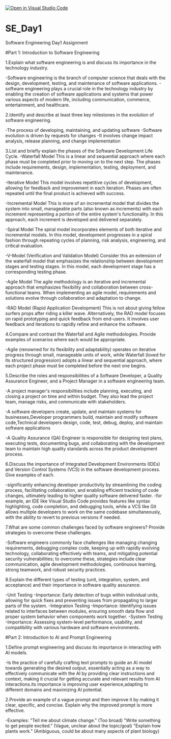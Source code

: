 [![Open in Visual Studio Code](https://classroom.github.com/assets/open-in-vscode-2e0aaae1b6195c2367325f4f02e2d04e9abb55f0b24a779b69b11b9e10269abc.svg)](https://classroom.github.com/online_ide?assignment_repo_id=18363855&assignment_repo_type=AssignmentRepo)
# SE_Day1
Software Engineering Day1 Assignment

#Part 1: Introduction to Software Engineering

1.Explain what software engineering is and discuss its importance in the technology industry.

-Software engineering is the branch of computer science that deals with the design, development, testing, and maintenance of software applications.
-software engineering plays a crucial role in the technology industry by enabling the creation of software applications and systems that power various aspects of modern life, including communication, commerce, entertainment, and healthcare.

2.Identify and describe at least three key milestones in the evolution of software engineering.

-The process of developing, maintaining, and updating software
-Software evolution is driven by requests for changes
-It involves change impact analysis, release planning, and change implementation

3.List and briefly explain the phases of the Software Development Life Cycle.
-Waterfall Model
This is a linear and sequential approach where each phase must be completed prior to moving on to the next step. The phases include requirements, design, implementation, testing, deployment, and maintenance.

-Iterative Model
This model involves repetitive cycles of development, allowing for feedback and improvement in each iteration. Phases are often repeated until the final product is achieved with success.

-Incremental Model
This is more of an incremental model that divides the system into small, manageable parts (also known as increments) with each increment representing a portion of the entire system's functionality. In this approach, each increment is developed and delivered separately.

-Spiral Model
The spiral model incorporates elements of both iterative and incremental models. In this model, development progresses in a spiral fashion through repeating cycles of planning, risk analysis, engineering, and critical evaluation.

-V-Model (Verification and Validation Model)
Consider this an extension of the waterfall model that emphasizes the relationship between development stages and testing stages. In this model, each development stage has a corresponding testing phase.

-Agile Model
The agile methodology is an iterative and incremental approach that emphasizes flexibility and collaboration between cross-functional teams. When implementing an agile model, requirements and solutions evolve through collaboration and adaptation to change.

-RAD Model (Rapid Application Development)
This is not about giving fellow surfers props after riding a killer wave. Alternatively, the RAD model focuses on rapid prototyping and quick feedback from end-users. It involves user feedback and iterations to rapidly refine and enhance the software.

4.Compare and contrast the Waterfall and Agile methodologies. Provide examples of scenarios where each would be appropriate.

-Agile (renowned for its flexibility and adaptability) operates on iterative progress through small, manageable units of work, while Waterfall (loved for its structured progression) adopts a linear and sequential approach, where each project phase must be completed before the next one begins.

5.Describe the roles and responsibilities of a Software Developer, a Quality Assurance Engineer, and a Project Manager in a software engineering team.

-A project manager's responsibilities include planning, executing, and closing a project on time and within budget. They also lead the project team, manage risks, and communicate with stakeholders.

-A software developers create, update, and maintain systems for businesses,Developer programmers build, maintain and modify software code,Technical developers design, code, test, debug, deploy, and maintain software applications

-A Quality Assurance (QA) Engineer is responsible for designing test plans, executing tests, documenting bugs, and collaborating with the development team to maintain high quality standards across the product development process. 

6.Discuss the importance of Integrated Development Environments (IDEs) and Version Control Systems (VCS) in the software development process. Give examples of each.

-significantly enhancing developer productivity by streamlining the coding process, facilitating collaboration, and enabling efficient tracking of code changes, ultimately leading to higher quality software delivered faster.
-for example, an IDE like Visual Studio Code provides features like syntax highlighting, code completion, and debugging tools, while a VCS like Git allows multiple developers to work on the same codebase simultaneously, with the ability to revert to previous versions if needed.  

7.What are some common challenges faced by software engineers? Provide strategies to overcome these challenges.

-Software engineers commonly face challenges like managing changing requirements, debugging complex code, keeping up with rapidly evolving technology, collaborating effectively with teams, and mitigating potential security vulnerabilities; to overcome these, strategies include clear communication, agile development methodologies, continuous learning, strong teamwork, and robust security practices. 

8.Explain the different types of testing (unit, integration, system, and acceptance) and their importance in software quality assurance.

-Unit Testing -Importance: Early detection of bugs within individual units, allowing for quick fixes and preventing issues from propagating to larger parts of the system. 
-Integration Testing -Importance: Identifying issues related to interfaces between modules, ensuring smooth data flow and proper system behavior when components work together. 
-System Testing -Importance: Assessing system-level performance, usability, and compatibility with various hardware and software environments.

#Part 2: Introduction to AI and Prompt Engineering


1.Define prompt engineering and discuss its importance in interacting with AI models.

-Is the practice of carefully crafting text prompts to guide an AI model towards generating the desired output, essentially acting as a way to effectively communicate with the AI by providing clear instructions and context, making it crucial for getting accurate and relevant results from AI interactions.its importance is improving user experience,adapting to different domains and maximizing AI potential.

2.Provide an example of a vague prompt and then improve it by making it clear, specific, and concise. Explain why the improved prompt is more effective.

-Examples: "Tell me about climate change." (Too broad) "Write something to get people excited." (Vague, unclear about the topic/goal) "Explain how plants work." (Ambiguous, could be about many aspects of plant biology)
